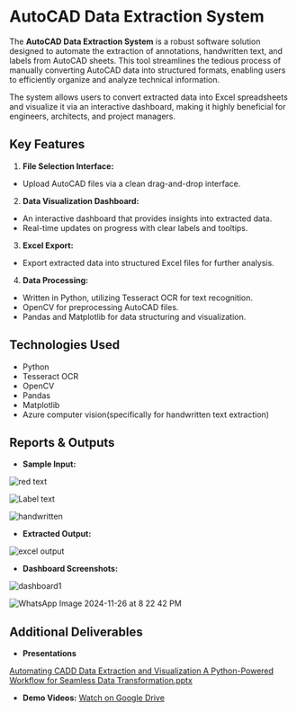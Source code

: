 # **AutoCAD Data Extraction System**
The  **AutoCAD Data Extraction System** is a robust software solution designed to automate the extraction of annotations, handwritten text, and labels from AutoCAD sheets. This tool streamlines the tedious process of manually converting AutoCAD data into structured formats, enabling users to efficiently organize and analyze technical information.

The system allows users to convert extracted data into Excel spreadsheets and visualize it via an interactive dashboard, making it highly beneficial for engineers, architects, and project managers.

## **Key Features**
1. **File Selection Interface:** 
  - Upload AutoCAD files via a clean drag-and-drop interface. 
2. **Data Visualization Dashboard:**
  - An interactive dashboard that provides insights into extracted data.
  - Real-time updates on progress with clear labels and tooltips.
3. **Excel Export:**
  - Export extracted data into structured Excel files for further analysis.
4. **Data Processing:**
  - Written in Python, utilizing Tesseract OCR for text recognition.
  - OpenCV for preprocessing AutoCAD files.
  - Pandas and Matplotlib for data structuring and visualization.

## **Technologies Used**
- Python
- Tesseract OCR
- OpenCV
- Pandas
- Matplotlib
- Azure computer vision(specifically for handwritten text extraction)


## **Reports & Outputs**
-  **Sample Input:**

![red text](https://github.com/user-attachments/assets/477970f6-aa41-4ebd-8730-8524a6dc8573)

![Label text](https://github.com/user-attachments/assets/de9819cc-febc-45b5-b824-8f1435ddaf6c)

![handwritten](https://github.com/user-attachments/assets/0ce26d38-3b80-4e26-a7a8-ac34bbeec8cc)


- **Extracted Output:**

![excel output](https://github.com/user-attachments/assets/3463774e-71ce-4fc6-bf28-fc2ccb04c5da)


- **Dashboard Screenshots:**

![dashboard1](https://github.com/user-attachments/assets/61da19a9-55cb-4ba9-b082-2e10ca97d0c5)

![WhatsApp Image 2024-11-26 at 8 22 42 PM](https://github.com/user-attachments/assets/32581c16-e9bf-483a-90c3-9de7d2fe33ba)


## **Additional Deliverables**
- **Presentations**

[Automating CADD Data Extraction and Visualization A Python-Powered Workflow for Seamless Data Transformation.pptx](https://github.com/user-attachments/files/18125446/Automating.CADD.Data.Extraction.and.Visualization.A.Python-Powered.Workflow.for.Seamless.Data.Transformation.pptx)

- **Demo Videos:**
  [Watch on Google Drive]([https://drive.google.com/drive/folders/1p624dv1NDVTkAO0vR6GtG_e4jnM0ydv4])








